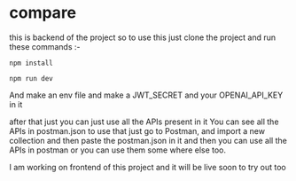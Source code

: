 # compare

this is backend of the project so to use this just clone the project and run these commands :- 


```npm install```

```npm run dev```

And make an env file and make a JWT_SECRET and your OPENAI_API_KEY in it

after that just you can just use all the APIs present in it You can see all the APIs in postman.json to use that just go to Postman, and import a new collection and then paste the postman.json in it and then you can use all the APIs in postman or you can use them some where else too.

I am working on frontend of this project and it will be live soon to try out too
